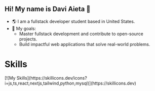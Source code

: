 ## Hi! My name is Davi Aieta 👋

- 🌎 I am a fullstack developer student based in United States.
- 🎯 My goals:
   - Master fullstack development and contribute to open-source projects.
   - Build impactful web applications that solve real-world problems.

<h1>Skills</h1>
[![My Skills](https://skillicons.dev/icons?i=js,ts,react,nextjs,tailwind,python,mysql)](https://skillicons.dev)

